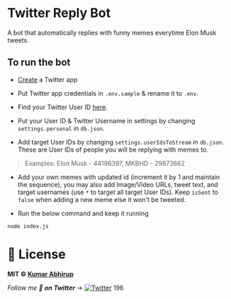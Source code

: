 # Twitter Reply Bot

A bot that automatically replies with funny memes everytime Elon Musk tweets.

## To run the bot

- [Create](https://developer.twitter.com/en/apps) a Twitter app

- Put Twitter app credentials in `.env.sample` & rename it to `.env`.

- Find your Twitter User ID [here](https://commentpicker.com/twitter-id.php).

- Put your User ID & Twitter Username in settings by changing `settings.personal` in `db.json`.

- Add target User IDs by changing `settings.userIdsToStream` in `db.json`. These are User IDs of people you will be replying with memes to.

> Examples: Elon Musk - 44196397, MKBHD - 29873662

- Add your own memes with updated id (increment it by 1 and maintain the sequence), you may also add Image/Video URLs, tweet text, and target usernames (use `*` to target all target User IDs). Keep `isSent` to `false` when adding a new meme else it won't be tweeted.

- Run the below command and keep it running

```
node index.js
```

# 📝 License

**MIT © [Kumar Abhirup](https://www.twitter.com/kumar_abhirup)**

_Follow me 👋 **on Twitter**_ → [![Twitter](https://img.shields.io/twitter/follow/kumar_abhirup.svg?style=social&label=@kumar_abhirup)](https://twitter.com/kumar_abhirup/)
196
